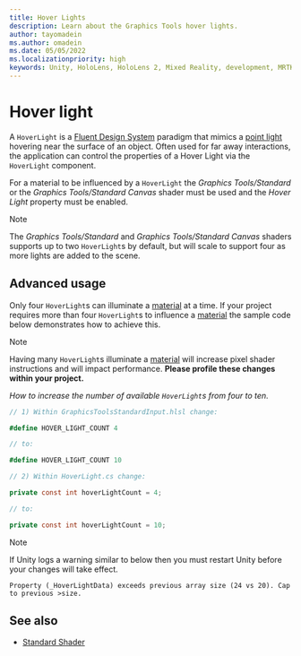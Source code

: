 ```yaml
---
title: Hover Lights
description: Learn about the Graphics Tools hover lights.
author: tayomadein
ms.author: omadein
ms.date: 05/05/2022
ms.localizationpriority: high
keywords: Unity, HoloLens, HoloLens 2, Mixed Reality, development, MRTK, Graphics Tools, MRGT, MR Graphics Tools, Standard Shader, Hover Light
---
```


# Hover light

A `HoverLight` is a [Fluent Design System](https://www.microsoft.com/design/fluent/) paradigm that mimics a [point light](https://docs.unity3d.com/Manual/Lighting.html) hovering near the surface of an object. Often used for far away interactions, the application can control the properties of a Hover Light via the `HoverLight` component.

For a material to be influenced by a `HoverLight` the *Graphics Tools/Standard* or the *Graphics Tools/Standard Canvas* shader must be used and the *Hover Light* property must be enabled.

>[!Note]
> The *Graphics Tools/Standard* and *Graphics Tools/Standard Canvas* shaders supports up to two `HoverLight`s by default, but will scale to support four as more lights are added to the scene.

## Advanced usage

Only four `HoverLight`s can illuminate a [material](https://docs.unity3d.com/ScriptReference/Material.html) at a time. If your project requires more than four `HoverLight`s to influence a [material](https://docs.unity3d.com/ScriptReference/Material.html) the sample code below demonstrates how to achieve this.

>[!Note]
> Having many `HoverLight`s illuminate a [material](https://docs.unity3d.com/ScriptReference/Material.html) will increase pixel shader instructions and will impact performance. **Please profile these changes within your project.**

*How to increase the number of available `HoverLight`s
 from four to ten.*

```C#
// 1) Within GraphicsToolsStandardInput.hlsl change:

#define HOVER_LIGHT_COUNT 4

// to:

#define HOVER_LIGHT_COUNT 10

// 2) Within HoverLight.cs change:

private const int hoverLightCount = 4;

// to:

private const int hoverLightCount = 10;
```

> [!NOTE]
> If Unity logs a warning similar to below then you must restart Unity before your changes will take effect.
>
> `Property (_HoverLightData) exceeds previous array size (24 vs 20). Cap to previous >size.`

## See also

* [Standard Shader](standard-shader.md)
